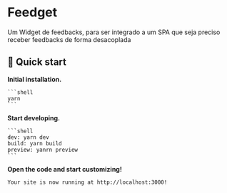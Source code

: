 # Feedget
Um Widget de feedbacks, para ser integrado a um SPA que seja preciso receber feedbacks de forma desacoplada

## 🚀 Quick start

  **Initial installation.**

    ```shell
    yarn
    ```

  **Start developing.**

    ```shell
    dev: yarn dev
    build: yarn build
    preview: yanrn preview
    ```

  **Open the code and start customizing!**

    Your site is now running at http://localhost:3000!

